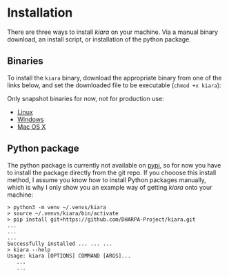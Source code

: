 # Installation

There are three ways to install *kiara* on your machine. Via a manual binary download, an install script, or installation of the python package.

## Binaries

To install the `kiara` binary, download the appropriate binary from one of the links below, and set the downloaded file to be executable (``chmod +x kiara``):

Only snapshot binaries for now, not for production use:

  - [Linux](https://github.com/DHARPA-Project/kiara/actions/workflows/build-linux.yaml)
  - [Windows](https://github.com/DHARPA-Project/kiara/actions/workflows/build-windows.yaml)
  - [Mac OS X](https://github.com/DHARPA-Project/kiara/actions/workflows/build-darwin.yaml)


## Python package

The python package is currently not available on [pypi](https://pypi.org), so for now you have to install the package directly from the git repo. If you chooose this install method, I assume you know how to install Python packages manually, which is why I only show you an example way of getting *kiara* onto your machine:

``` console
> python3 -m venv ~/.venvs/kiara
> source ~/.venvs/kiara/bin/activate
> pip install git+https://github.com/DHARPA-Project/kiara.git
...
...
...
Successfully installed ... ... ...
> kiara --help
Usage: kiara [OPTIONS] COMMAND [ARGS]...
   ...
   ...
```
